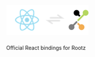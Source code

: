 # <img src='https://raw.githubusercontent.com/trishanthnaidu/react-rootz/master/react-rootz.png' alt='react-rootz Logo' />

Official React bindings for Rootz